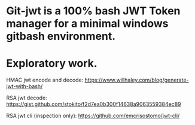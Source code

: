 # Git-jwt is a 100% bash JWT Token manager for a minimal windows gitbash environment.

# Exploratory work.

  HMAC jwt encode and decode:  https://www.willhaley.com/blog/generate-jwt-with-bash/

  RSA jwt decode:  https://gist.github.com/stokito/f2d7ea0b300f14638a9063559384ec89

  RSA jwt cli (inspection only):    https://github.com/emcrisostomo/jwt-cli/
  

